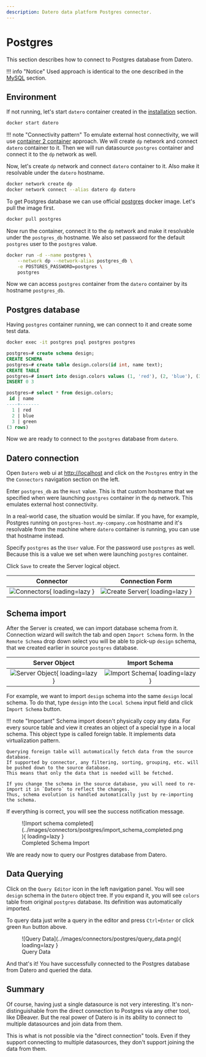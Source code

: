 ```yaml
---
description: Datero data platform Postgres connector. 
---
```


# Postgres
This section describes how to connect to Postgres database from Datero.

!!! info "Notice"
    Used approach is identical to the one described in the [MySQL](./mysql.md) section.

## Environment
If not running, let's start `datero` container created in the [installation](../installation.md#running-the-container) section.
``` sh
docker start datero
```

!!! note "Connectivity pattern"
    To emulate external host connectivity, we will use [container 2 container](./index.md#container-to-container) approach.
    We will create `dp` network and connect `datero` container to it.
    Then we will run datasource `postgres` container and connect it to the `dp` network as well.

Now, let's create `dp` network and connect `datero` container to it.
Also make it resolvable under the `datero` hostname.
``` sh
docker network create dp
docker network connect --alias datero dp datero
```

To get Postgres database we can use official [postgres](https://hub.docker.com/_/postgres) docker image.
Let's pull the image first. 
``` sh
docker pull postgres
```
Now run the container, connect it to the `dp` network and make it resolvable under the `postgres_db` hostname.
We also set password for the default `postgres` user to the `postgres` value.
``` sh
docker run -d --name postgres \
    --network dp --network-alias postgres_db \
    -e POSTGRES_PASSWORD=postgres \
    postgres
```
Now we can access `postgres` container from the `datero` container by its hostname `postgres_db`.


## Postgres database
Having `postgres` container running, we can connect to it and create some test data.
``` sh
docker exec -it postgres psql postgres postgres
```

``` sql
postgres=# create schema design;
CREATE SCHEMA
postgres=# create table design.colors(id int, name text);
CREATE TABLE
postgres=# insert into design.colors values (1, 'red'), (2, 'blue'), (3, 'green');
INSERT 0 3

postgres=# select * from design.colors;
 id | name  
----+-------
  1 | red
  2 | blue
  3 | green
(3 rows)
```

Now we are ready to connect to the `postgres` database from `datero`.


## Datero connection
Open `Datero` web ui at [http://localhost](http://localhost) and click on the `Postgres` entry in the the `Connectors` navigation section on the left.

Enter `postgres_db` as the `Host` value. 
This is that custom hostname that we specified when were launching `postgres` container in the `dp` network.
This emulates external host connectivity. 

In a real-world case, the situation would be similar.
If you have, for example, Postgres running on `postgres-host.my-company.com` hostname and 
it's resolvable from the machine where `datero` container is running, you can use that hostname instead.

Specify `postgres` as the `User` value. 
For the password use `postgres` as well. Because this is a value we set when were launching `postgres` container.

Click `Save` to create the Server logical object.

Connector|Connection Form
:---:|:---:
![Connectors](../images/connectors/postgres/connector.png){ loading=lazy }|![Create Server](../images/connectors/postgres/create_server.png){ loading=lazy }


## Schema import
After the Server is created, we can import database schema from it.
Connection wizard will switch the tab and open `Import Schema` form.
In the `Remote Schema` drop down select you will be able to pick-up `design` schema, 
that we created earlier in source `postgres` database.

Server Object|Import Schema
:---:|:---:
![Server Object](../images/connectors/postgres/server_entry.png){ loading=lazy }|![Import Schema](../images/connectors/postgres/import_schema.png){ loading=lazy }

For example, we want to import  `design` schema into the same `design` local schema.
To do that, type `design` into the `Local Schema` input field and click `Import Schema` button.

!!! note "Important"
    Schema import doesn't physically copy any data.
    For every source table and view it creates an object of a special type in a local schema.
    This object type is called foreign table.
    It implements data virtualization pattern.

    Querying foreign table will automatically fetch data from the source database.
    If supported by connector, any filtering, sorting, grouping, etc. will be pushed down to the source database.
    This means that only the data that is needed will be fetched.
    
    If you change the schema in the source database, you will need to re-import it in `Datero` to reflect the changes.
    Thus, schema evolution is handled automatically just by re-importing the schema.

If everything is correct, you will see the success notification message.
<figure markdown>
  ![Import schema completed](../images/connectors/postgres/import_schema_completed.png){ loading=lazy }
  <figcaption>Completed Schema Import</figcaption>
</figure>

We are ready now to query our Postgres database from Datero.

## Data Querying
Click on the `Query Editor` icon in the left navigation panel.
You will see `design` schema in the `Datero` object tree.
If you expand it, you will see `colors` table from original `postgres` database.
Its definition was automatically imported.

To query data just write a query in the editor and press `Ctrl+Enter` or click green `Run` button above.

<figure markdown>
  ![Query Data](../images/connectors/postgres/query_data.png){ loading=lazy }
  <figcaption>Query Data</figcaption>
</figure>

And that's it! You have successfully connected to the Postgres database from Datero and queried the data.

## Summary
Of course, having just a single datasource is not very interesting.
It's non-distinguishable from the direct connection to Postgres via any other tool, like DBeaver.
But the real power of Datero is in its ability to connect to multiple datasources and join data from them.

This is what is not possible via the "direct connection" tools.
Even if they support connecting to multiple datasources, they don't support joining the data from them.
